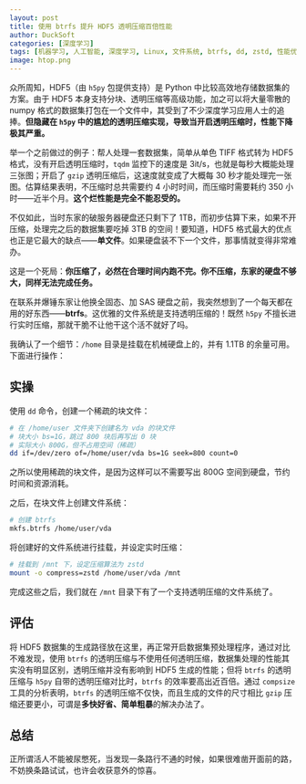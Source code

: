 ```yaml
---
layout: post
title: 使用 btrfs 提升 HDF5 透明压缩百倍性能
author: DuckSoft
categories: [深度学习]
tags: [机器学习, 人工智能, 深度学习, Linux, 文件系统, btrfs, dd, zstd, 性能优化]
image: htop.png
---
```


众所周知，HDF5（由 `h5py` 包提供支持）是 Python 中比较高效地存储数据集的方案。由于 HDF5 本身支持分块、透明压缩等高级功能，加之可以将大量零散的 numpy 格式的数据集打包在一个文件中，其受到了不少深度学习应用人士的追捧。**但隐藏在 `h5py` 中的尴尬的透明压缩实现，导致当开启透明压缩时，性能下降极其严重。**

举一个之前做过的例子：帮人处理一套数据集，简单从单色 TIFF 格式转为 HDF5 格式，没有开启透明压缩时，`tqdm` 监控下的速度是 3it/s，也就是每秒大概能处理三张图；开启了 `gzip` 透明压缩后，这速度就变成了大概每 30 秒才能处理完一张图。估算结果表明，不压缩时总共需要约 4 小时时间，而压缩时需要耗约 350 小时——近半个月。**这个烂性能是完全不能忍受的。**

不仅如此，当时东家的破服务器硬盘还只剩下了 1TB，而初步估算下来，如果不开压缩，处理完之后的数据集要吃掉 3TB 的空间！要知道，HDF5 格式最大的优点也正是它最大的缺点——**单文件**。如果硬盘装不下一个文件，那事情就变得非常难办。

这是一个死局：**你压缩了，必然在合理时间内跑不完。你不压缩，东家的硬盘不够大，同样无法完成任务。**

在联系并爆锤东家让他换全固态、加 SAS 硬盘之前，我突然想到了一个每天都在用的好东西——**btrfs**。这优雅的文件系统是支持透明压缩的！既然 `h5py` 不擅长进行实时压缩，那就干脆不让他干这个活不就好了吗。

我确认了一个细节：`/home` 目录是挂载在机械硬盘上的，并有 1.1TB 的余量可用。下面进行操作：

## 实操
使用 `dd` 命令，创建一个稀疏的块文件：
```bash
# 在 /home/user 文件夹下创建名为 vda 的块文件
# 块大小 bs=1G，跳过 800 块后再写出 0 块
# 实际大小 800G，但不占用空间（稀疏）
dd if=/dev/zero of=/home/user/vda bs=1G seek=800 count=0
```
之所以使用稀疏的块文件，是因为这样可以不需要写出 800G 空间到硬盘，节约时间和资源消耗。

之后，在块文件上创建文件系统：
```bash
# 创建 btrfs
mkfs.btrfs /home/user/vda
```

将创建好的文件系统进行挂载，并设定实时压缩：
```bash
# 挂载到 /mnt 下，设定压缩算法为 zstd
mount -o compress=zstd /home/user/vda /mnt
```

完成这些之后，我们就在 `/mnt` 目录下有了一个支持透明压缩的文件系统了。

## 评估
将 HDF5 数据集的生成路径放在这里，再正常开启数据集预处理程序，通过对比不难发现，使用 `btrfs` 的透明压缩与不使用任何透明压缩，数据集处理的性能其实没有明显区别，透明压缩并没有影响到 HDF5 生成的性能；但将 `btrfs` 的透明压缩与 `h5py` 自带的透明压缩对比时，`btrfs` 的效率要高出近百倍。通过 `compsize` 工具的分析表明，`btrfs` 的透明压缩不仅快，而且生成的文件的尺寸相比 `gzip` 压缩还要更小，可谓是**多快好省、简单粗暴**的解决办法了。

## 总结
正所谓活人不能被尿憋死，当发现一条路行不通的时候，如果很难凿开面前的路，不妨换条路试试，也许会收获意外的惊喜。